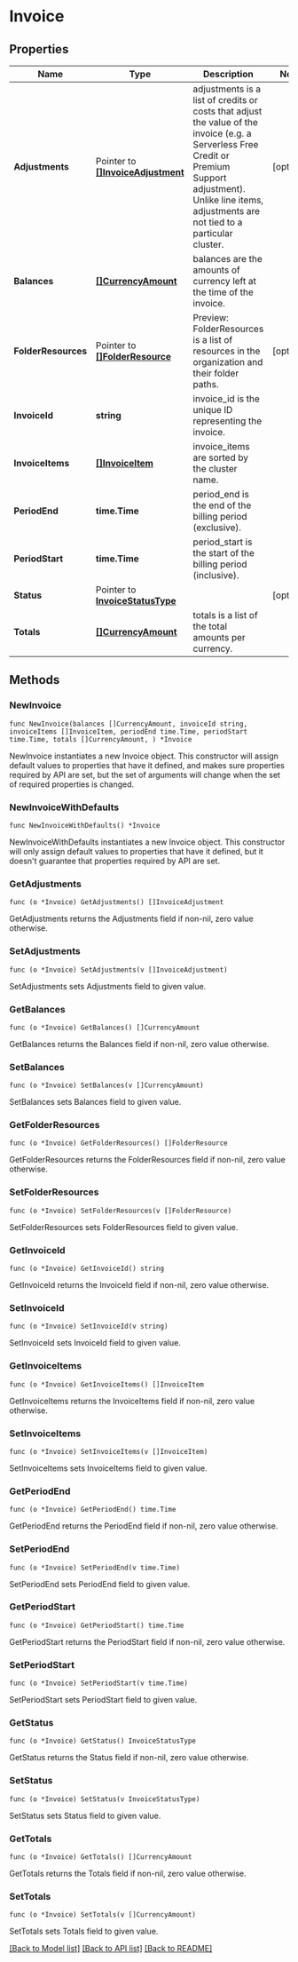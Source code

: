 # Invoice

## Properties

Name | Type | Description | Notes
------------ | ------------- | ------------- | -------------
**Adjustments** | Pointer to [**[]InvoiceAdjustment**](InvoiceAdjustment.md) | adjustments is a list of credits or costs that adjust the value of the invoice (e.g. a Serverless Free Credit or Premium Support adjustment). Unlike line items, adjustments are not tied to a particular cluster. | [optional] 
**Balances** | [**[]CurrencyAmount**](CurrencyAmount.md) | balances are the amounts of currency left at the time of the invoice. | 
**FolderResources** | Pointer to [**[]FolderResource**](FolderResource.md) | Preview: FolderResources is a list of resources in the organization and their folder paths. | [optional] 
**InvoiceId** | **string** | invoice_id is the unique ID representing the invoice. | 
**InvoiceItems** | [**[]InvoiceItem**](InvoiceItem.md) | invoice_items are sorted by the cluster name. | 
**PeriodEnd** | **time.Time** | period_end is the end of the billing period (exclusive). | 
**PeriodStart** | **time.Time** | period_start is the start of the billing period (inclusive). | 
**Status** | Pointer to [**InvoiceStatusType**](InvoiceStatusType.md) |  | [optional] 
**Totals** | [**[]CurrencyAmount**](CurrencyAmount.md) | totals is a list of the total amounts per currency. | 

## Methods

### NewInvoice

`func NewInvoice(balances []CurrencyAmount, invoiceId string, invoiceItems []InvoiceItem, periodEnd time.Time, periodStart time.Time, totals []CurrencyAmount, ) *Invoice`

NewInvoice instantiates a new Invoice object.
This constructor will assign default values to properties that have it defined,
and makes sure properties required by API are set, but the set of arguments
will change when the set of required properties is changed.

### NewInvoiceWithDefaults

`func NewInvoiceWithDefaults() *Invoice`

NewInvoiceWithDefaults instantiates a new Invoice object.
This constructor will only assign default values to properties that have it defined,
but it doesn't guarantee that properties required by API are set.

### GetAdjustments

`func (o *Invoice) GetAdjustments() []InvoiceAdjustment`

GetAdjustments returns the Adjustments field if non-nil, zero value otherwise.

### SetAdjustments

`func (o *Invoice) SetAdjustments(v []InvoiceAdjustment)`

SetAdjustments sets Adjustments field to given value.

### GetBalances

`func (o *Invoice) GetBalances() []CurrencyAmount`

GetBalances returns the Balances field if non-nil, zero value otherwise.

### SetBalances

`func (o *Invoice) SetBalances(v []CurrencyAmount)`

SetBalances sets Balances field to given value.

### GetFolderResources

`func (o *Invoice) GetFolderResources() []FolderResource`

GetFolderResources returns the FolderResources field if non-nil, zero value otherwise.

### SetFolderResources

`func (o *Invoice) SetFolderResources(v []FolderResource)`

SetFolderResources sets FolderResources field to given value.

### GetInvoiceId

`func (o *Invoice) GetInvoiceId() string`

GetInvoiceId returns the InvoiceId field if non-nil, zero value otherwise.

### SetInvoiceId

`func (o *Invoice) SetInvoiceId(v string)`

SetInvoiceId sets InvoiceId field to given value.

### GetInvoiceItems

`func (o *Invoice) GetInvoiceItems() []InvoiceItem`

GetInvoiceItems returns the InvoiceItems field if non-nil, zero value otherwise.

### SetInvoiceItems

`func (o *Invoice) SetInvoiceItems(v []InvoiceItem)`

SetInvoiceItems sets InvoiceItems field to given value.

### GetPeriodEnd

`func (o *Invoice) GetPeriodEnd() time.Time`

GetPeriodEnd returns the PeriodEnd field if non-nil, zero value otherwise.

### SetPeriodEnd

`func (o *Invoice) SetPeriodEnd(v time.Time)`

SetPeriodEnd sets PeriodEnd field to given value.

### GetPeriodStart

`func (o *Invoice) GetPeriodStart() time.Time`

GetPeriodStart returns the PeriodStart field if non-nil, zero value otherwise.

### SetPeriodStart

`func (o *Invoice) SetPeriodStart(v time.Time)`

SetPeriodStart sets PeriodStart field to given value.

### GetStatus

`func (o *Invoice) GetStatus() InvoiceStatusType`

GetStatus returns the Status field if non-nil, zero value otherwise.

### SetStatus

`func (o *Invoice) SetStatus(v InvoiceStatusType)`

SetStatus sets Status field to given value.

### GetTotals

`func (o *Invoice) GetTotals() []CurrencyAmount`

GetTotals returns the Totals field if non-nil, zero value otherwise.

### SetTotals

`func (o *Invoice) SetTotals(v []CurrencyAmount)`

SetTotals sets Totals field to given value.


[[Back to Model list]](../README.md#documentation-for-models) [[Back to API list]](../README.md#documentation-for-api-endpoints) [[Back to README]](../README.md)


